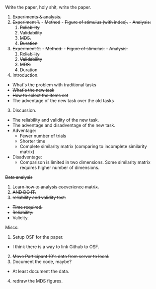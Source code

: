 Write the paper, holy shit, write the paper.

1. ~~Experiments & analysis.~~
  1. ~~Experiment 1.~~
    - ~~Method~~
    - ~~Figure of stimulus (with index).~~
    - ~~Analysis:~~
      1. ~~Reliability~~
      2. ~~Validability~~
      3. ~~MDS.~~
      4. ~~Duration~~
  2. ~~Experiment 2.~~
    - ~~Method.~~
    - ~~Figure of stimulus.~~
    - ~~Analysis:~~
      1. ~~Reliability~~
      2. ~~Validability~~
      3. ~~MDS.~~
      4. ~~Duration~~
2. Introduction.
  - ~~What's the problem with traditional tasks~~
  - ~~What's the new task~~
  - ~~How to select the items set~~
  - The adventage of the new task over the old tasks
3. Discussion. 
  - The reliability and validity of the new task.
  - The adventage and disadventage of the new task.
  - Adventage:
    - Fewer number of trials
    - Shorter time
    - Complete similarity matrix (comparing to incomplete similarity matrix)
  - Disadventage:
    - Comparison is limited in two dimensions. Some similarity matrix requires higher number of dimensions.

~~Data analysis~~

1. ~~Learn how to analysis coeverience matrix.~~
2. ~~AND DO IT.~~
3. ~~reliability and validity test.~~
  - ~~Time required.~~
  - ~~Reliability.~~
  - ~~Validity.~~

Miscs:

1. Setup OSF for the paper.
  - I think there is a way to link Github to OSF.
2. ~~Move Participant 10's data from server to local.~~
3. Document the code, maybe?
  - At least document the data.
4. redraw the MDS figures.